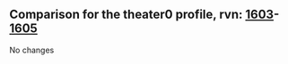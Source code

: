 ## Comparison for the theater0 profile, rvn: [1603](https://github.com/PRO100KatYT/FortniteProfileRevisions/tree/main/profiles/theater0/1603%20theater0.json)-[1605](https://github.com/PRO100KatYT/FortniteProfileRevisions/tree/main/profiles/theater0/1605%20theater0.json)

No changes
